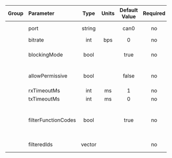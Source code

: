 | Group |      Parameter      |    Type     | Units | Default Value | Required |                Description                 | Notes |
|:-----:|:--------------------|:-----------:|:-----:|:-------------:|:--------:|:------------------------------------------:|:-----:|
|       |        port         |   string    |       |     can0      |    no    |            CAN socket interface            |       |
|       |       bitrate       |     int     |  bps  |       0       |    no    |                CAN bitrate                 |       |
|       |    blockingMode     |    bool     |       |     true      |    no    |           blocking mode enabled            |       |
|       |   allowPermissive   |    bool     |       |     false     |    no    |         read/write permissive mode         |       |
|       |     rxTimeoutMs     |     int     |  ms   |       1       |    no    |                 RX timeout                 |       |
|       |     txTimeoutMs     |     int     |  ms   |       0       |    no    |                 TX timeout                 |       |
|       | filterFunctionCodes |    bool     |       |     true      |    no    | filter mask ignores CANopen function codes |       |
|       |     filteredIds     | vector<int> |       |               |    no    |             filtered node IDs              |       |
